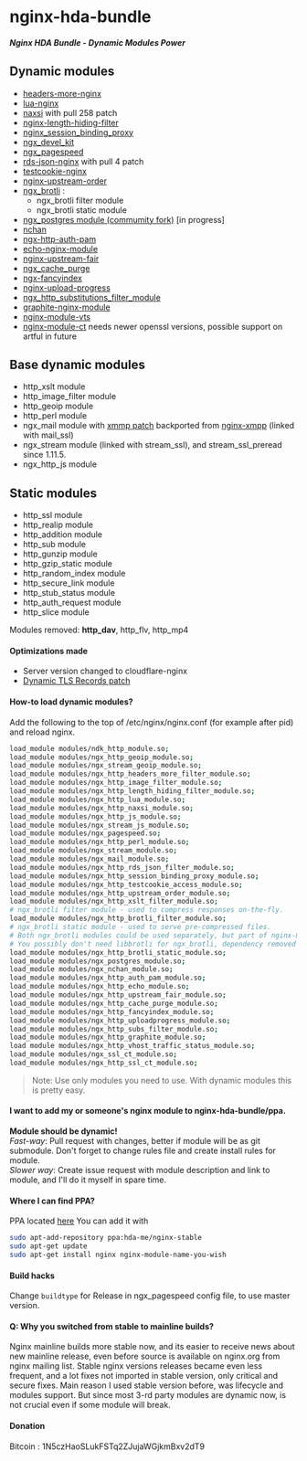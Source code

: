 # nginx-hda-bundle
##### Nginx HDA Bundle - Dynamic Modules Power 
 ## Dynamic modules 
- [headers-more-nginx](https://github.com/openresty/headers-more-nginx-module)
- [lua-nginx](https://github.com/openresty/lua-nginx-module)
- [naxsi](https://github.com/nbs-system/naxsi) with pull 258 patch
- [nginx-length-hiding-filter](https://github.com/nulab/nginx-length-hiding-filter-module)
- [nginx_session_binding_proxy](https://github.com/wburgers/Session-Binding-Proxy)
- [ngx_devel_kit](https://github.com/simpl/ngx_devel_kit)
- [ngx_pagespeed](https://github.com/pagespeed/ngx_pagespeed)
- [rds-json-nginx](https://github.com/openresty/rds-json-nginx-module) with pull 4 patch
- [testcookie-nginx](https://github.com/kyprizel/testcookie-nginx-module)
- [nginx-upstream-order](https://github.com/flygoast/ngx_http_upstream_order)
- [ngx_brotli](https://github.com/google/ngx_brotli) :
     - ngx_brotli filter module
     - ngx_brotli static module
- [ngx_postgres module (commumity fork)](https://github.com/konstruxi/ngx_postgres) [in progress]
- [nchan](https://github.com/slact/nchan)
- [ngx-http-auth-pam](https://github.com/sto/ngx_http_auth_pam_module)
- [echo-nginx-module](https://github.com/openresty/echo-nginx-module)
- [nginx-upstream-fair](https://github.com/gnosek/nginx-upstream-fair)
- [ngx_cache_purge](https://github.com/FRiCKLE/ngx_cache_purge)
- [ngx-fancyindex](https://github.com/aperezdc/ngx-fancyindex/)
- [nginx-upload-progress](https://github.com/masterzen/nginx-upload-progress-module)
- [ngx_http_substitutions_filter_module](https://github.com/yaoweibin/ngx_http_substitutions_filter_module)
- [graphite-nginx-module](https://github.com/mailru/graphite-nginx-module/)
- [nginx-module-vts](https://github.com/vozlt/nginx-module-vts)
- [nginx-module-ct](https://github.com/grahamedgecombe/nginx-ct) needs newer openssl versions, possible support on artful in future

## Base dynamic modules
- http_xslt module
- http_image_filter module
- http_geoip module
- http_perl module
- ngx_mail module with [xmmp patch](https://github.com/cryptofuture/nginx-hda-bundle/blob/master/debian/patches/) backported from [nginx-xmpp](https://github.com/robn/nginx-xmpp) (linked with mail_ssl)
- ngx_stream module (linked with stream_ssl), and stream_ssl_preread since 1.11.5.
- ngx_http_js module

## Static modules
- http_ssl module
- http_realip module
- http_addition module
- http_sub module
- http_gunzip module
- http_gzip_static module
- http_random_index module
- http_secure_link module
- http_stub_status module
- http_auth_request module
- http_slice module

Modules removed: **http_dav**, http_flv, http_mp4

#### Optimizations made
* Server version changed to cloudflare-nginx
* [Dynamic TLS Records patch](https://blog.cloudflare.com/optimizing-tls-over-tcp-to-reduce-latency/)

#### How-to load dynamic modules?
Add the following to the top of /etc/nginx/nginx.conf (for example after pid) and reload nginx.
```bash
load_module modules/ndk_http_module.so;
load_module modules/ngx_http_geoip_module.so;
load_module modules/ngx_stream_geoip_module.so;
load_module modules/ngx_http_headers_more_filter_module.so;
load_module modules/ngx_http_image_filter_module.so;
load_module modules/ngx_http_length_hiding_filter_module.so;
load_module modules/ngx_http_lua_module.so;
load_module modules/ngx_http_naxsi_module.so;
load_module modules/ngx_http_js_module.so;
load_module modules/ngx_stream_js_module.so;
load_module modules/ngx_pagespeed.so;
load_module modules/ngx_http_perl_module.so;
load_module modules/ngx_stream_module.so;
load_module modules/ngx_mail_module.so;
load_module modules/ngx_http_rds_json_filter_module.so;
load_module modules/ngx_http_session_binding_proxy_module.so;
load_module modules/ngx_http_testcookie_access_module.so;
load_module modules/ngx_http_upstream_order_module.so;
load_module modules/ngx_http_xslt_filter_module.so;
# ngx_brotli filter module - used to compress responses on-the-fly.
load_module modules/ngx_http_brotli_filter_module.so;
# ngx_brotli static module - used to serve pre-compressed files.
# Both ngx_brotli modules could be used separately, but part of nginx-module-brotli package
# You possibly don't need libbrotli for ngx_brotli, dependency removed since nginx 1.11.7, but libbrotli package will be saved in repository
load_module modules/ngx_http_brotli_static_module.so;
load_module modules/ngx_postgres_module.so;
load_module modules/ngx_nchan_module.so;
load_module modules/ngx_http_auth_pam_module.so;
load_module modules/ngx_http_echo_module.so;
load_module modules/ngx_http_upstream_fair_module.so;
load_module modules/ngx_http_cache_purge_module.so;
load_module modules/ngx_http_fancyindex_module.so;
load_module modules/ngx_http_uploadprogress_module.so;
load_module modules/ngx_http_subs_filter_module.so;
load_module modules/ngx_http_graphite_module.so;
load module modules/ngx_http_vhost_traffic_status_module.so;
load_module modules/ngx_ssl_ct_module.so;    
load_module modules/ngx_http_ssl_ct_module.so;
```
  > Note: Use only modules you need to use. With dynamic modules this is pretty easy.
  
#### I want to add my or someone's nginx module to nginx-hda-bundle/ppa.
**Module should be dynamic!**  
*Fast-way*: Pull request with changes, better if module will be as git submodule.  Don't forget to change rules file and create install rules for module.  
*Slower way*: Create issue request with module description and link to module, and I'll do it myself in spare time.

#### Where I can find PPA?
PPA located [here](https://launchpad.net/~hda-me/+archive/ubuntu/nginx-stable)
You can add it with
```bash
sudo apt-add-repository ppa:hda-me/nginx-stable
sudo apt-get update
sudo apt-get install nginx nginx-module-name-you-wish
```
#### Build hacks
Change `buildtype` for Release in ngx_pagespeed config file, to use master version.

#### Q: Why you switched from stable to mainline builds?
Nginx mainline builds more stable now, and its easier to receive news about new mainline release, even before source is available on nginx.org from nginx mailing list. Stable nginx versions releases became even less frequent, and a lot fixes not imported in stable version, only critical and secure fixes. Main reason I used stable version before, was lifecycle and modules support. But since most 3-rd party modules are dynamic now, is not crucial even if some module will break.

#### Donation
Bitcoin : 1N5czHaoSLukFSTq2ZJujaWGjkmBxv2dT9
